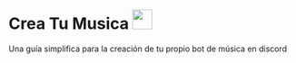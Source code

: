 # Crea Tu Musica  <img src="https://cdn.discordapp.com/emojis/811258280751136778.gif?v=1" width="35px">

Una guía simplifica para la creación de tu propio bot de música en discord
